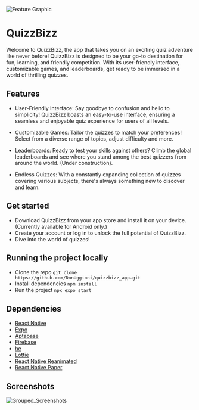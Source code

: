 ![Feature Graphic](https://github.com/DonUggioni/quizzbizz_app/assets/99286931/77960f54-75e8-4239-b1bd-b67776f3e37f)

# QuizzBizz
Welcome to QuizzBizz, the app that takes you on an exciting quiz adventure like never before! QuizzBizz is designed to be your go-to destination for fun, learning, and friendly competition. With its user-friendly interface, customizable games, and leaderboards, get ready to be immersed in a world of thrilling quizzes.

## Features
- User-Friendly Interface: Say goodbye to confusion and hello to simplicity! QuizzBizz boasts an easy-to-use interface, ensuring a seamless and enjoyable quiz experience for users of all levels.

- Customizable Games: Tailor the quizzes to match your preferences! Select from a diverse range of topics, adjust difficulty and more.

- Leaderboards: Ready to test your skills against others? Climb the global leaderboards and see where you stand among the best quizzers from around the world. (Under construction).

- Endless Quizzes: With a constantly expanding collection of quizzes covering various subjects, there's always something new to discover and learn.

## Get started
- Download QuizzBizz from your app store and install it on your device. (Currently available for Android only.)
- Create your account or log in to unlock the full potential of QuizzBizz.
- Dive into the world of quizzes!

## Running the project locally
- Clone the repo `git clone https://github.com/DonUggioni/quizzbizz_app.git`
- Install dependencies `npm install`
- Run the project `npx expo start`

## Dependencies
- [React Native](https://reactnative.dev/)
- [Expo](https://docs.expo.dev/)
- [Aptabase](https://aptabase.com/)
- [Firebase](https://firebase.google.com/)
- [he](https://www.npmjs.com/package/he)
- [Lottie](https://lottiefiles.github.io/lottie-docs/)
- [React Native Reanimated](https://docs.swmansion.com/react-native-reanimated/)
- [React Native Paper](https://reactnativepaper.com/)

## Screenshots
![Grouped_Screenshots](https://github.com/DonUggioni/quizzbizz_app/assets/99286931/9d18d3ae-0ae4-46de-b2dc-91778b75dbe9)
